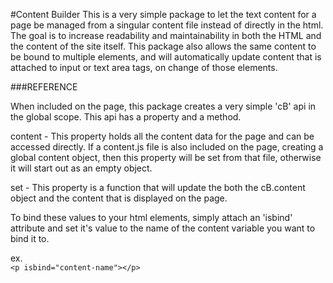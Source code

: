 #Content Builder
This is a very simple package to let the text content for a page be managed from a singular content file instead of directly in the html. The goal is to increase readability and maintainability in both the HTML and the content of the site itself. This package also allows the same content to be bound to multiple elements, and will automatically update content that is attached to input or text area tags, on change of those elements. 

###REFERENCE

When included on the page, this package creates a very simple 'cB' api in the global scope. This api has a property and a method.

content - This property holds all the content data for the page and can be accessed directly. If a content.js file is also included on the page, creating a global content object, then this property will be set from that file, otherwise it will start out as an empty object.

set - This property is a function that will update the both the cB.content object and the content that is displayed on the page.

To bind these values to your html elements, simply attach an 'isbind' attribute and set it's value to the name of the content variable you want to bind it to.

ex. 	
	`<p isbind="content-name"></p>`
